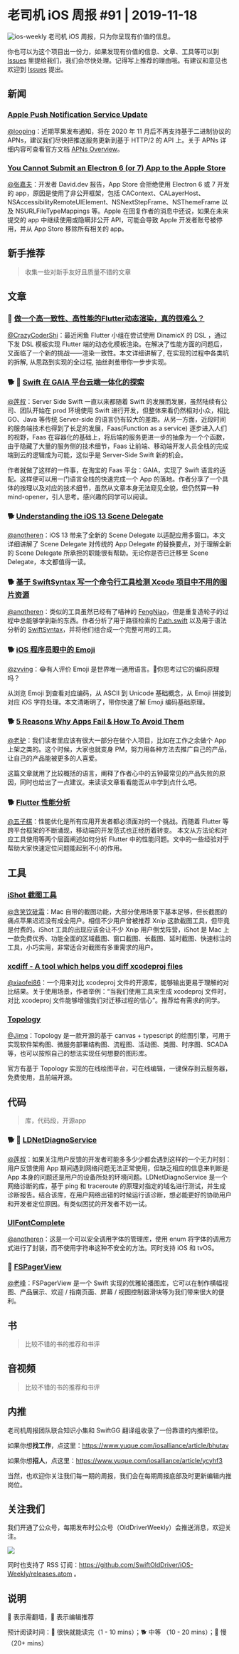 # 老司机 iOS 周报 #91 | 2019-11-18

![ios-weekly](https://github.com/SwiftOldDriver/iOS-Weekly/blob/master/assets/ios-weekly.png?raw=true)
老司机 iOS 周报，只为你呈现有价值的信息。

你也可以为这个项目出一份力，如果发现有价值的信息、文章、工具等可以到 [Issues](https://github.com/SwiftOldDriver/iOS-Weekly/issues) 里提给我们，我们会尽快处理。记得写上推荐的理由哦。有建议和意见也欢迎到 [Issues](https://github.com/SwiftOldDriver/iOS-Weekly/issues) 提出。

## 新闻

### [Apple Push Notification Service Update](https://developer.apple.com/news/?id=11042019a)
[@looping](https://github.com/looping)：近期苹果发布通知，将在 2020 年 11 月后不再支持基于二进制协议的 APNs，建议我们尽快把推送服务更新到基于 HTTP/2 的 API 上。关于 APNs 详细内容可查看官方文档 [APNs Overview](https://developer.apple.com/library/archive/documentation/NetworkingInternet/Conceptual/RemoteNotificationsPG/APNSOverview.html)。

### [You Cannot Submit an Electron 6 (or 7) App to the Apple Store](https://david.dev/you-cannot-submit-an-electron-6-or-7-app-to-the-apple-store)

[@张嘉夫](https://github.com/josephchang10)：开发者 David.dev 报告，App Store 会拒绝使用 Electron 6 或 7 开发的 app，原因是使用了非公开框架，包括 CAContext、CALayerHost、NSAccessibilityRemoteUIElement、NSNextStepFrame、NSThemeFrame 以及 NSURLFileTypeMappings 等。Apple 在回复作者的消息中还说，如果在未来提交的 app 中继续使用或隐瞒非公开 API，可能会导致 Apple 开发者账号被停用，并从 App Store 移除所有相关的 app。

## 新手推荐

> 收集一些对新手友好且质量不错的文章

## 文章

### 🐢 [做一个高一致性、高性能的Flutter动态渲染，真的很难么？](https://mp.weixin.qq.com/s/R6IxJqawwbmlWvlwb3ZXww)

[@CrazyCoderShi](https://github.com/CrazyCoderShi)：最近闲鱼 Flutter 小组在尝试使用 DinamicX 的 DSL ，通过下发 DSL 模板实现 Flutter 端的动态化模板渲染。在解决了性能方面的问题后，又面临了一个新的挑战——渲染一致性。本文详细讲解了, 在实现的过程中各类坑的拆解, 从思路到实现的全过程, 抽丝剥茧带你一步步实现。

### 🐕 🌟 [Swift 在 GAIA 平台云端一体化的探索](https://mp.weixin.qq.com/s/7B2FDBZ_vnvswiYWjLih4Q)
[@莲叔](https://weibo.com/aaaron7)：Server Side Swift 一直以来都随着 Swift 的发展而发展，虽然陆续有公司、团队开始在 prod 环境使用 Swift 进行开发，但整体来看仍然相对小众，相比 GO、Java 等传统 Server-side 的语言仍有较大的差距。从另一方面，近段时间的服务端技术也得到了长足的发展，Faas(Function as a service) 逐步进入人们的视野，Faas 在容器化的基础上，将后端的服务更进一步的抽象为一个个函数，由于隐藏了大量的服务侧的技术细节，Faas 让前端、移动端开发人员全栈的完成端到云的逻辑成为可能，这似乎是 Server-Side Swift 新的机会。

作者就做了这样的一件事，在淘宝的 Faas 平台：GAIA，实现了 Swift 语言的适配。这样便可以用一门语言全栈的快速完成一个 App 的落地。作者分享了一个具体的按理以及对应的技术细节，虽然从文章本身无法窥见全貌，但仍然算一种 mind-opener，引人思考。感兴趣的同学可以阅读。

### 🐕 [Understanding the iOS 13 Scene Delegate](https://www.donnywals.com/understanding-the-ios-13-scene-delegate/)
[@anotheren](https://github.com/anotheren)：iOS 13 带来了全新的 Scene Delegate 以适配应用多窗口。本文详细讲解了 Scene Delegate 对传统的 App Delegate 的替换要点，对于理解全新的 Scene Delegate 所承担的职能很有帮助。无论你是否已迁移至 Scene Delegate，本文都值得一读。

### 🐕 [基于 SwiftSyntax 写一个命令行工具检测 Xcode 项目中不用的图片资源](https://juejin.im/post/5dc2a969f265da4d2a432249)
[@anotheren](https://github.com/anotheren)：类似的工具虽然已经有了喵神的 [FengNiao](https://github.com/onevcat/FengNiao)，但是重复造轮子的过程中总能够学到新的东西。作者分析了用于路径检索的 [Path.swift](https://github.com/mxcl/Path.swift) 以及用于语法分析的 [SwiftSyntax](https://github.com/apple/swift-syntax)，并将他们组合成一个完整可用的工具。

### 🐕 [iOS 程序员眼中的 Emoji](https://juejin.im/post/5dc3b9a46fb9a04a95289a84)
[@zvving](https://github.com/zvving)：😂有人评价 Emoji 是世界唯一通用语言。🤔你思考过它的编码原理吗？

从浏览 Emoji 到查看对应编码，从 ASCII 到 Unicode 基础概念，从 Emoji 拼接到对应 iOS 字符处理。本文清晰明了，带你快速了解 Emoji 编码基础原理。

### 🐕 [5 Reasons Why Apps Fail & How To Avoid Them](https://simpleprogrammer.com/why-apps-fail)
[@老驴](https://www.weibo.com/6090610445)：我们读者里应该有很大一部分在做个人项目，比如在工作之余做个 App 上架之类的。这个时候，大家也就变身 PM，努力用各种方法去推广自己的产品，让自己的产品能被更多的人喜爱。

这篇文章就用了比较概括的语言，阐释了作者心中的五钟最常见的产品失败的原因，同时也给出了一点建议。来读读文章看看能否从中学到点什么吧。

### 🐕 [Flutter 性能分析](https://mp.weixin.qq.com/s/VydPJnfEno0-yvGdS5P0Ug)
[@五子棋](https://satanwoo.github.io)：性能优化是所有应用开发者都必须面对的一个挑战。而随着 Flutter 等跨平台框架的不断涌现，移动端的开发范式也正经历着转变。
本文从方法论和对应工具使用等两个层面阐述如何分析 Flutter 中的性能问题。文中的一些经验对于帮助大家快速定位问题能起到不小的作用。

## 工具

### [iShot 截图工具](https://apps.apple.com/cn/app/ishot-%E6%88%AA%E5%9B%BE-%E9%95%BF%E6%88%AA%E5%9B%BE-%E6%A0%87%E6%B3%A8%E5%B7%A5%E5%85%B7/id1485844094?mt=12)

[@含笑饮砒霜](https://weibo.com/chinafishnews/)：Mac 自带的截图功能，大部分使用场景下基本足够，但长截图的痛点苹果迟迟没有成全用户。相信不少用户曾被推荐 Xnip 这款截图工具，但毕竟是付费的。iShot 工具的出现应该会让不少 Xnip 用户倒戈阵营，iShot 是 Mac 上一款免费优秀、功能全面的区域截图、窗口截图、长截图、延时截图、快速标注的工具，小巧实用，非常适合对截图有多重需求的用户。

### [xcdiff - A tool which helps you diff xcodeproj files](https://github.com/bloomberg/xcdiff)
[@xiaofei86](https://weibo.com/xuyafei86/)：一个用来对比 xcodeproj 文件的开源库，能够输出更易于理解的对比结果。关于使用场景，作者举例：“当我们使用工具来生成 xcodeproj 文件时，对比 xcodeproj 文件能够增强我们对迁移过程的信心”。推荐给有需求的同学。

### [Topology](https://github.com/le5le-com/topology)
[@Jimq](https://github.com/waz0820)：Topology 是一款开源的基于 canvas + typescript 的绘图引擎，可用于实现软件架构图、微服务部署结构图、流程图、活动图、类图、时序图、SCADA 等，也可以按照自己的想法实现任何想要的图形库。

官方有基于 Topology 实现的在线绘图平台，可在线编辑，一键保存到云服务器，免费使用，且前端开源。

## 代码

> 库，代码段，开源app

### 🐕 🌟 [LDNetDiagnoService](https:/github.com/Lede-Inc/LDNetDiagnoService_IOS)
[@莲叔](https://weibo.com/aaaron7)：如果关注用户反馈的开发者可能多多少少都会遇到这样的一个无力时刻：用户反馈使用 App 期间遇到网络问题无法正常使用，但缺乏相应的信息来判断是 App 本身的问题还是用户的设备所处的环境问题。LDNetDiagnoService 是一个网络诊断的库，基于 ping 和 traceroute 的原理对指定的域名进行测试，并生成诊断报告。结合该库，在用户网络出错的时候运行该诊断，想必能更好的协助用户和开发者定位原因。有类似困扰的开发者不妨一试。

### [UIFontComplete](https://github.com/Nirma/UIFontComplete)
[@anotheren](https://github.com/anotheren)：这是一个可以安全调用字体的管理库，使用 enum 将字体的调用方式进行了封装，而不使用字符串这种不安全的方法。同时支持 iOS 和 tvOS。

### 🐎 [FSPagerView](https://github.com/WenchaoD/FSPagerView)

[@老峰](https://github.com/GesanTung)：FSPagerView 是一个 Swift 实现的优雅轮播图库，它可以在制作横幅视图、产品展示、欢迎 / 指南页面、屏幕 / 视图控制器滑块等为我们带来很大的便利。

## 书

> 比较不错的书的推荐和书评

## 音视频

> 比较不错的书的推荐和书评

## 内推

老司机周报团队联合知识小集和 SwiftGG 翻译组收录了一份靠谱的内推职位。

如果你想**找工作**，点这里：https://www.yuque.com/iosalliance/article/bhutav

如果你想**招人**，点这里：https://www.yuque.com/iosalliance/article/ycyhf3

当然，也欢迎你关注我们每一期的周报，我们会在每期周报底部及时更新编辑内推岗位。

## 关注我们

我们开通了公众号，每期发布时公众号（OldDriverWeekly）会推送消息，欢迎关注。

![](https://github.com/SwiftOldDriver/iOS-Weekly/blob/master/assets/qrcode_for_wechat.jpg?raw=true)

同时也支持了 RSS 订阅：https://github.com/SwiftOldDriver/iOS-Weekly/releases.atom 。

## 说明

🚧 表示需翻墙，🌟 表示编辑推荐

预计阅读时间：🐎 很快就能读完（1 - 10 mins）；🐕 中等 （10 - 20 mins）；🐢 慢（20+ mins）


